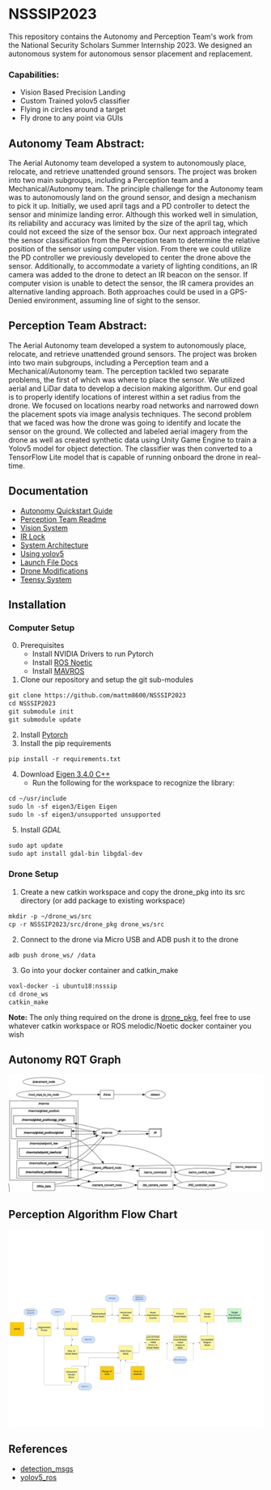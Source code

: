 # NSSSIP2023
This repository contains the Autonomy and Perception Team's work from the National Security Scholars Summer Internship 2023. We designed an autonomous system for autonomous sensor placement and replacement. 

### Capabilities:
- Vision Based Precision Landing
- Custom Trained yolov5 classifier
- Flying in circles around a target
- Fly drone to any point via GUIs

## Autonomy Team Abstract:
The Aerial Autonomy team developed a system to autonomously place, relocate, and retrieve unattended ground sensors. The project was broken into two main subgroups, including a Perception team and a Mechanical/Autonomy team. The principle challenge for the Autonomy team was to autonomously land on the ground sensor, and design a mechanism to pick it up. Initially, we used april tags and a PD controller to detect the sensor and minimize landing error. Although this worked well in simulation, its reliability and accuracy was limited by the size of the april tag, which could not exceed the size of the sensor box. Our next approach integrated the sensor classification from the Perception team to determine the relative position of the sensor using computer vision. From there we could utilize the PD controller we previously developed to center the drone above the sensor. Additionally, to accommodate a variety of lighting conditions, an IR camera was added to the drone to detect an IR beacon on the sensor. If computer vision is unable to detect the sensor, the IR camera provides an alternative landing approach. Both approaches could be used in a GPS-Denied environment, assuming line of sight to the sensor.

## Perception Team Abstract:
The Aerial Autonomy team developed a system to autonomously place, relocate, and retrieve unattended ground sensors. The project was broken into two main subgroups, including a Perception team and a Mechanical/Autonomy team. The perception tackled two separate problems, the first of which was where to place the sensor. We utilized aerial and LiDar data to develop a decision making algorithm. Our end goal is to properly identify locations of interest within a set radius from the drone. We focused on locations nearby road networks and narrowed down the placement spots via image analysis techniques. The second problem that we faced was how the drone was going to identify and locate the sensor on the ground. We collected and labeled aerial imagery from the drone as well as created synthetic data using Unity Game Engine to train a Yolov5 model for object detection. The classifier was then converted to a TensorFlow Lite model that is capable of running onboard the drone in real-time.

## Documentation
- [Autonomy Quickstart Guide](https://github.com/mattm8600/NSSSIP2023/tree/main/docs/quickstart_guide.md)
- [Perception Team Readme](https://github.com/mattm8600/NSSSIP2023/tree/main/src/perception_pkg)
- [Vision System](https://github.com/mattm8600/NSSSIP2023/tree/main/docs/vision_docs.md)
- [IR Lock](https://github.com/mattm8600/NSSSIP2023/tree/main/docs/irlock_docs.md)
- [System Architecture](https://github.com/mattm8600/NSSSIP2023/blob/main/docs/system_architecture.md)
- [Using yolov5](https://github.com/mattm8600/NSSSIP2023/tree/main/src/perception_pkg/src/perception_yolo/readme.md)
- [Launch File Docs](https://github.com/mattm8600/NSSSIP2023/tree/main/launch/launch_docs.md)
- [Drone Modifications](https://github.com/mattm8600/NSSSIP2023/tree/main/parts)
- [Teensy System](https://github.com/mattm8600/NSSSIP2023/tree/main/teensy_servo_control/README.md)

## Installation 

### Computer Setup
0. Prerequisites
	- Install NVIDIA Drivers to run Pytorch
	- Install [ROS Noetic](http://wiki.ros.org/noetic/Installation/Ubuntu)
	- Install [MAVROS](https://docs.px4.io/main/en/ros/mavros_installation.html)
1. Clone our repository and setup the git sub-modules
```
git clone https://github.com/mattm8600/NSSSIP2023
cd NSSSIP2023
git submodule init
git submodule update
```
2. Install [Pytorch](https://pytorch.org/get-started/locally/)
3. Install the pip requirements
```
pip install -r requirements.txt
```
4. Download [Eigen 3.4.0 C++](https://eigen.tuxfamily.org/index.php?title=3.4)
	- Run the following for the workspace to recognize the library:
```
cd ~/usr/include
sudo ln -sf eigen3/Eigen Eigen
sudo ln -sf eigen3/unsupported unsupported
```
5. Install *GDAL*
```
sudo apt update
sudo apt install gdal-bin libgdal-dev
```

### Drone Setup
1. Create a new catkin workspace and copy the drone_pkg into its src directory (or add package to existing workspace)
```
mkdir -p ~/drone_ws/src
cp -r NSSSIP2023/src/drone_pkg drone_ws/src
```
2. Connect to the drone via Micro USB and ADB push it to the drone
```
adb push drone_ws/ /data
```
3. Go into your docker container and catkin_make
```
voxl-docker -i ubuntu18:nsssip
cd drone_ws
catkin_make
```

**Note:** The only thing required on the drone is [drone_pkg](https://github.com/mattm8600/NSSSIP2023/tree/main/src/drone_pkg), feel free to use whatever catkin workspace or ROS melodic/Noetic docker container you wish

## Autonomy RQT Graph
![RQT Graph](https://github.com/mattm8600/NSSSIP2023/blob/main/docs/pics/rqt_graph.png)

## Perception Algorithm Flow Chart
![Perception Algorithm](https://github.com/mattm8600/NSSSIP2023/blob/main/docs/pics/perception_flowchart.png)
## References
- [detection_msgs](https://github.com/mats-robotics/detection_msgs/tree/6c251ef4eaf4d712722b72923c96a96f1cbea6e8)
- [yolov5_ros](https://github.com/mattm8600/NSSSIP2023/tree/main/src/yolov5_ros/src)

